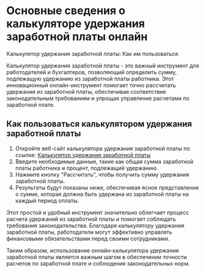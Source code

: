 Основные сведения о калькуляторе удержания заработной платы онлайн
==================================================================

Калькулятор удержания заработной платы: Как им пользоваться

Калькулятор удержания заработной платы - это важный инструмент для работодателей и бухгалтеров, позволяющий определить сумму, подлежащую удержанию из заработной платы работника. Этот инновационный онлайн-инструмент помогает точно рассчитать удержания из заработной платы, обеспечивая соответствие законодательным требованиям и упрощая управление расчетами по заработной плате.

Как пользоваться калькулятором удержания заработной платы
---------------------------------------------------------

1. Откройте веб-сайт калькулятора удержания заработной платы по ссылке: [Калькулятор удержания заработной платы](https://www.onlinecalculatorsfree.com/ru/financial/wage-garnishment-calculator.html)
2. Введите необходимые данные, такие как общая сумма заработной платы работника и процент, подлежащий удержанию.
3. Нажмите кнопку "Рассчитать", чтобы получить сумму удержания заработной платы.
4. Результаты будут показаны ниже, обеспечивая ясное представление о сумме, которая должна быть удержана из заработной платы на каждый период оплаты.

Этот простой и удобный инструмент значительно облегчает процесс расчета удержаний из заработной платы и помогает соблюдать требования законодательства. Благодаря калькулятору удержания заработной платы, работодатели могут эффективно управлять финансовыми обязательствами перед своими сотрудниками.

Таким образом, использование онлайн-калькулятора удержания заработной платы является важным шагом в обеспечении точности расчетов по заработной плате и соблюдения законодательных норм.